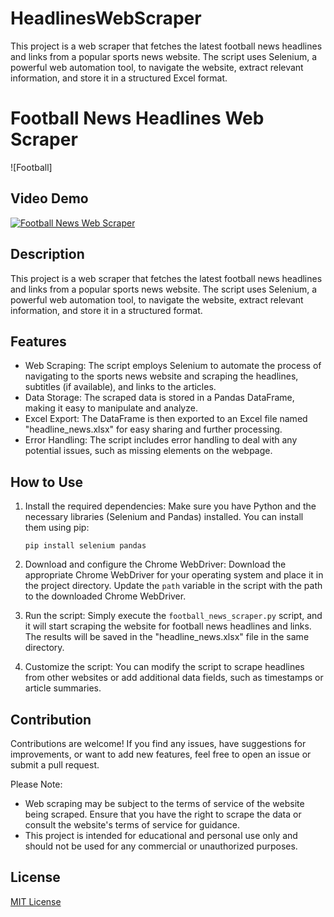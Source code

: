 # HeadlinesWebScraper
This project is a web scraper that fetches the latest football news headlines and links from a popular sports news website. The script uses Selenium, a powerful web automation tool, to navigate the website, extract relevant information, and store it in a structured Excel format.
# Football News Headlines Web Scraper

![Football]

## Video Demo
[![Football News Web Scraper](https://img.youtube.com/vi/qRJA1GZJB9c/0.jpg)](https://www.youtube.com/watch?v=qRJA1GZJB9c)

## Description
This project is a web scraper that fetches the latest football news headlines and links from a popular sports news website. The script uses Selenium, a powerful web automation tool, to navigate the website, extract relevant information, and store it in a structured format.

## Features
- Web Scraping: The script employs Selenium to automate the process of navigating to the sports news website and scraping the headlines, subtitles (if available), and links to the articles.
- Data Storage: The scraped data is stored in a Pandas DataFrame, making it easy to manipulate and analyze.
- Excel Export: The DataFrame is then exported to an Excel file named "headline_news.xlsx" for easy sharing and further processing.
- Error Handling: The script includes error handling to deal with any potential issues, such as missing elements on the webpage.

## How to Use
1. Install the required dependencies: Make sure you have Python and the necessary libraries (Selenium and Pandas) installed. You can install them using pip:
    ```
    pip install selenium pandas
    ```

2. Download and configure the Chrome WebDriver: Download the appropriate Chrome WebDriver for your operating system and place it in the project directory. Update the `path` variable in the script with the path to the downloaded Chrome WebDriver.

3. Run the script: Simply execute the `football_news_scraper.py` script, and it will start scraping the website for football news headlines and links. The results will be saved in the "headline_news.xlsx" file in the same directory.

4. Customize the script: You can modify the script to scrape headlines from other websites or add additional data fields, such as timestamps or article summaries.

## Contribution
Contributions are welcome! If you find any issues, have suggestions for improvements, or want to add new features, feel free to open an issue or submit a pull request.

Please Note:
- Web scraping may be subject to the terms of service of the website being scraped. Ensure that you have the right to scrape the data or consult the website's terms of service for guidance.
- This project is intended for educational and personal use only and should not be used for any commercial or unauthorized purposes.

## License
[MIT License](LICENSE)
